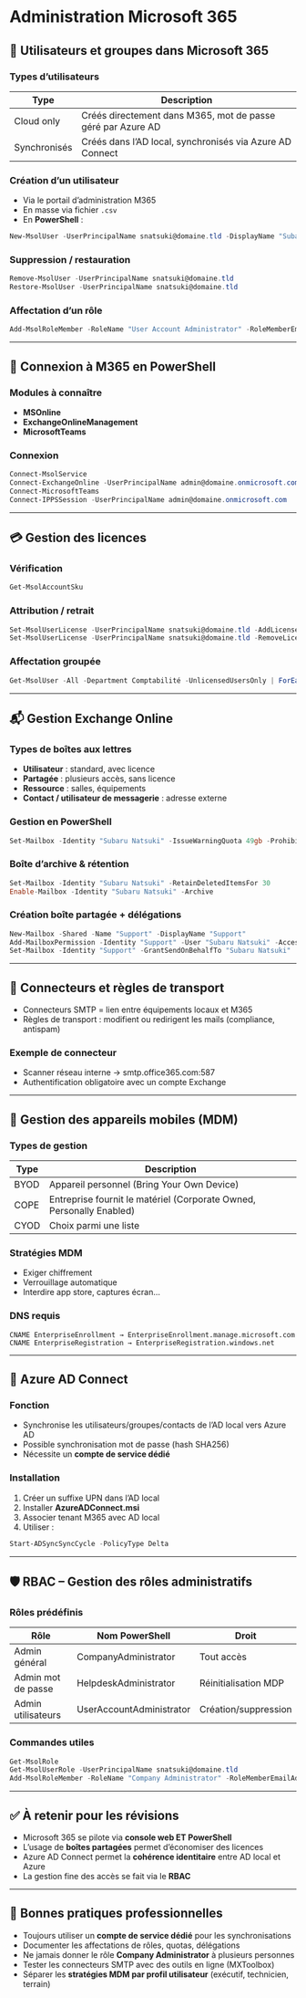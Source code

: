 # Administration Microsoft 365
## 👥 Utilisateurs et groupes dans Microsoft 365

### Types d’utilisateurs

|Type|Description|
|---|---|
|Cloud only|Créés directement dans M365, mot de passe géré par Azure AD|
|Synchronisés|Créés dans l’AD local, synchronisés via Azure AD Connect|

### Création d’un utilisateur

- Via le portail d’administration M365
- En masse via fichier `.csv`
- En **PowerShell** :

```powershell
New-MsolUser -UserPrincipalName snatsuki@domaine.tld -DisplayName "Subaru Natsuki" -FirstName Subaru -LastName Natsuki -Password "Pa55w.rd" -UsageLocation JP
```

### Suppression / restauration

```powershell
Remove-MsolUser -UserPrincipalName snatsuki@domaine.tld
Restore-MsolUser -UserPrincipalName snatsuki@domaine.tld
```

### Affectation d’un rôle

```powershell
Add-MsolRoleMember -RoleName "User Account Administrator" -RoleMemberEmailAddress admin@domaine.tld
```

---

## 🔐 Connexion à M365 en PowerShell

### Modules à connaître

- **MSOnline**
- **ExchangeOnlineManagement**
- **MicrosoftTeams**

### Connexion

```powershell
Connect-MsolService
Connect-ExchangeOnline -UserPrincipalName admin@domaine.onmicrosoft.com
Connect-MicrosoftTeams
Connect-IPPSSession -UserPrincipalName admin@domaine.onmicrosoft.com
```

---

## 💳 Gestion des licences

### Vérification

```powershell
Get-MsolAccountSku
```

### Attribution / retrait

```powershell
Set-MsolUserLicense -UserPrincipalName snatsuki@domaine.tld -AddLicenses "tenant:ENTERPRISEPACK"
Set-MsolUserLicense -UserPrincipalName snatsuki@domaine.tld -RemoveLicenses "tenant:ENTERPRISEPACK"
```

### Affectation groupée

```powershell
Get-MsolUser -All -Department Comptabilité -UnlicensedUsersOnly | ForEach-Object { Set-MsolUserLicense -UserPrincipalName $_.UserPrincipalName -AddLicenses "tenant:ENTERPRISEPACK" }
```

---

## 📬 Gestion Exchange Online

### Types de boîtes aux lettres

- **Utilisateur** : standard, avec licence
- **Partagée** : plusieurs accès, sans licence
- **Ressource** : salles, équipements
- **Contact / utilisateur de messagerie** : adresse externe

### Gestion en PowerShell

```powershell
Set-Mailbox -Identity "Subaru Natsuki" -IssueWarningQuota 49gb -ProhibitSendQuota 49.5gb -ProhibitSendReceiveQuota 50gb -UseDatabaseQuotaDefaults $false
```

### Boîte d’archive & rétention

```powershell
Set-Mailbox -Identity "Subaru Natsuki" -RetainDeletedItemsFor 30
Enable-Mailbox -Identity "Subaru Natsuki" -Archive
```

### Création boîte partagée + délégations

```powershell
New-Mailbox -Shared -Name "Support" -DisplayName "Support"
Add-MailboxPermission -Identity "Support" -User "Subaru Natsuki" -AccessRights FullAccess
Set-Mailbox -Identity "Support" -GrantSendOnBehalfTo "Subaru Natsuki"
```

---

## 📩 Connecteurs et règles de transport

- Connecteurs SMTP = lien entre équipements locaux et M365
- Règles de transport : modifient ou redirigent les mails (compliance, antispam)

### Exemple de connecteur

- Scanner réseau interne → smtp.office365.com:587
- Authentification obligatoire avec un compte Exchange

---

## 📱 Gestion des appareils mobiles (MDM)

### Types de gestion

|Type|Description|
|---|---|
|BYOD|Appareil personnel (Bring Your Own Device)|
|COPE|Entreprise fournit le matériel (Corporate Owned, Personally Enabled)|
|CYOD|Choix parmi une liste|

### Stratégies MDM

- Exiger chiffrement
- Verrouillage automatique
- Interdire app store, captures écran…

### DNS requis

```dns
CNAME EnterpriseEnrollment → EnterpriseEnrollment.manage.microsoft.com
CNAME EnterpriseRegistration → EnterpriseRegistration.windows.net
```

---

## 🔁 Azure AD Connect

### Fonction

- Synchronise les utilisateurs/groupes/contacts de l’AD local vers Azure AD
- Possible synchronisation mot de passe (hash SHA256)
- Nécessite un **compte de service dédié**

### Installation

1. Créer un suffixe UPN dans l’AD local
2. Installer **AzureADConnect.msi**
3. Associer tenant M365 avec AD local
4. Utiliser :

```powershell
Start-ADSyncSyncCycle -PolicyType Delta
```

---

## 🛡️ RBAC – Gestion des rôles administratifs

### Rôles prédéfinis

|Rôle|Nom PowerShell|Droit|
|---|---|---|
|Admin général|CompanyAdministrator|Tout accès|
|Admin mot de passe|HelpdeskAdministrator|Réinitialisation MDP|
|Admin utilisateurs|UserAccountAdministrator|Création/suppression|

### Commandes utiles

```powershell
Get-MsolRole
Get-MsolUserRole -UserPrincipalName snatsuki@domaine.tld
Add-MsolRoleMember -RoleName "Company Administrator" -RoleMemberEmailAddress admin@domaine.tld
```

---

## ✅ À retenir pour les révisions

- Microsoft 365 se pilote via **console web ET PowerShell**
- L’usage de **boîtes partagées** permet d’économiser des licences
- Azure AD Connect permet la **cohérence identitaire** entre AD local et Azure
- La gestion fine des accès se fait via le **RBAC**

---

## 📌 Bonnes pratiques professionnelles

- Toujours utiliser un **compte de service dédié** pour les synchronisations
- Documenter les affectations de rôles, quotas, délégations
- Ne jamais donner le rôle **Company Administrator** à plusieurs personnes
- Tester les connecteurs SMTP avec des outils en ligne (MXToolbox)
- Séparer les **stratégies MDM par profil utilisateur** (exécutif, technicien, terrain)